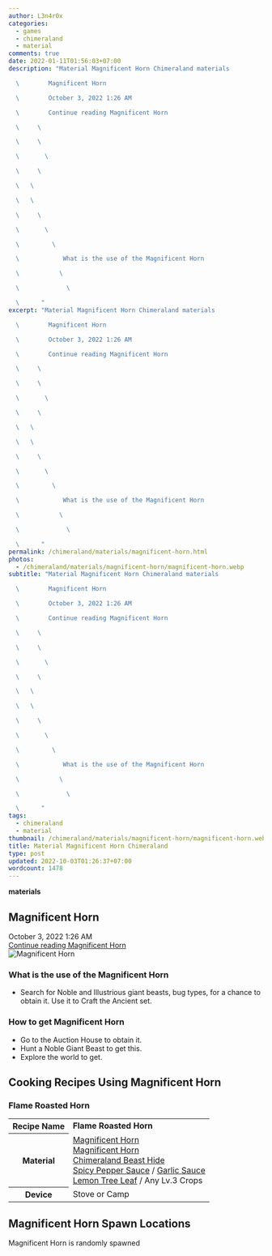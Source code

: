 ```yaml
---
author: L3n4r0x
categories:
  - games
  - chimeraland
  - material
comments: true
date: 2022-01-11T01:56:03+07:00
description: "Material Magnificent Horn Chimeraland materials

  \        Magnificent Horn

  \        October 3, 2022 1:26 AM

  \        Continue reading Magnificent Horn

  \     \ 

  \     \ 

  \       \ 

  \     \ 

  \   \ 

  \   \ 

  \     \ 

  \       \ 

  \         \ 

  \            What is the use of the Magnificent Horn

  \           \ 

  \             \ 

  \      "
excerpt: "Material Magnificent Horn Chimeraland materials

  \        Magnificent Horn

  \        October 3, 2022 1:26 AM

  \        Continue reading Magnificent Horn

  \     \ 

  \     \ 

  \       \ 

  \     \ 

  \   \ 

  \   \ 

  \     \ 

  \       \ 

  \         \ 

  \            What is the use of the Magnificent Horn

  \           \ 

  \             \ 

  \      "
permalink: /chimeraland/materials/magnificent-horn.html
photos:
  - /chimeraland/materials/magnificent-horn/magnificent-horn.webp
subtitle: "Material Magnificent Horn Chimeraland materials

  \        Magnificent Horn

  \        October 3, 2022 1:26 AM

  \        Continue reading Magnificent Horn

  \     \ 

  \     \ 

  \       \ 

  \     \ 

  \   \ 

  \   \ 

  \     \ 

  \       \ 

  \         \ 

  \            What is the use of the Magnificent Horn

  \           \ 

  \             \ 

  \      "
tags:
  - chimeraland
  - material
thumbnail: /chimeraland/materials/magnificent-horn/magnificent-horn.webp
title: Material Magnificent Horn Chimeraland
type: post
updated: 2022-10-03T01:26:37+07:00
wordcount: 1478
---
```


<link
  rel="stylesheet"
  href="https://rawcdn.githack.com/dimaslanjaka/Web-Manajemen/870a349/css/bootstrap-5-3-0-alpha3-wrapper.css"
/>
<section id="bootstrap-wrapper">
  <div data-bs-theme="dark">
    <div
      class="row g-0 border rounded overflow-hidden flex-md-row mb-4 shadow-sm position-relative bg-dark text-light"
    >
      <div class="col p-4 d-flex flex-column position-static">
        <strong class="d-inline-block mb-2 text-success">materials</strong>
        <h2 class="mb-0">Magnificent Horn</h2>
        <div class="mb-1 text-muted">October 3, 2022 1:26 AM</div>
        <a
          href="/chimeraland/materials/magnificent-horn.html"
          class="stretched-link d-none text-primary"
          >Continue reading Magnificent Horn</a
        >
      </div>
      <div class="col-auto d-none d-md-block d-lg-block">
        <img
          src="https://www.webmanajemen.com/chimeraland/materials/magnificent-horn/magnificent-horn.webp"
          alt="Magnificent Horn"
        />
      </div>
    </div>
    <div class="row">
      <div class="col-lg-6 col-12 mb-2">
        <div class="card">
          <div class="card-body">
            <h3 class="card-title">What is the use of the Magnificent Horn</h3>
            <div class="card-text">
              <ul>
                <li>
                  Search for Noble and Illustrious giant beasts, bug types, for
                  a chance to obtain it. Use it to Craft the Ancient set.
                </li>
              </ul>
            </div>
          </div>
        </div>
      </div>
      <div class="col-lg-6 col-12 mb-2">
        <div class="card">
          <div class="card-body">
            <h3 class="card-title">How to get Magnificent Horn</h3>
            <div class="card-text">
              <ul>
                <li>Go to the Auction House to obtain it.</li>
                <li>Hunt a Noble Giant Beast to get this.</li>
                <li>Explore the world to get.</li>
              </ul>
            </div>
          </div>
        </div>
      </div>
      <div class="col-12 mb-2">
        <h2 id="cookable">Cooking Recipes Using Magnificent Horn</h2>
        <div id="recipe-flame-roasted-horn">
          <h3 id="item-flame-roasted-horn">Flame Roasted Horn</h3>
          <div class="mb-2">
            <table class="table">
              <tr>
                <th>Recipe Name</th>
                <td><b>Flame Roasted Horn</b></td>
              </tr>
              <tr>
                <th>Material</th>
                <td>
                  <a
                    class="text-decoration-none text-primary"
                    href="/chimeraland/materials/magnificent-horn.html"
                    >Magnificent Horn</a
                  ><br /><a
                    class="text-decoration-none text-primary"
                    href="/chimeraland/materials/magnificent-horn.html"
                    >Magnificent Horn</a
                  ><br /><a
                    class="text-decoration-none text-primary"
                    href="/chimeraland/materials/chimeraland-beast-hide.html"
                    >Chimeraland Beast Hide</a
                  ><br /><a
                    class="text-decoration-none text-primary"
                    href="/chimeraland/recipes/spicy-pepper-sauce.html"
                    >Spicy Pepper Sauce</a
                  ><span> / </span
                  ><a
                    class="text-decoration-none text-primary"
                    href="/chimeraland/recipes/garlic-sauce.html"
                    >Garlic Sauce</a
                  ><br /><a
                    class="text-decoration-none text-primary"
                    href="/chimeraland/materials/lemon-tree-leaf.html"
                    >Lemon Tree Leaf</a
                  ><span> / </span>Any Lv.3 Crops
                </td>
              </tr>
              <tr>
                <th>Device</th>
                <td>Stove or Camp</td>
              </tr>
            </table>
          </div>
        </div>
      </div>
      <div class="col-12 mb-2">
        <h2>Magnificent Horn Spawn Locations</h2>
        <p>Magnificent Horn is randomly spawned</p>
      </div>
    </div>
  </div>
</section>